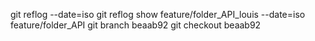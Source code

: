 
git reflog --date=iso
git reflog show feature/folder_API_louis --date=iso
feature/folder_API
git branch beaab92
git checkout beaab92 